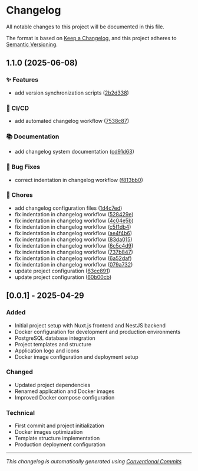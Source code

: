 # Changelog

All notable changes to this project will be documented in this file.

The format is based on [Keep a Changelog](https://keepachangelog.com/en/1.0.0/),
and this project adheres to [Semantic Versioning](https://semver.org/spec/v2.0.0.html).

## 1.1.0 (2025-06-08)


### ✨ Features

* add version synchronization scripts ([2b2d338](https://github.com/ThomasFourties/sc-planner/commit/2b2d338ffcac6919abe55d4eae1e4ce33c7f3e5b))


### 👷 CI/CD

* add automated changelog workflow ([7538c87](https://github.com/ThomasFourties/sc-planner/commit/7538c87869d8730dab572dc84a7ebd78c74149fd))


### 📚 Documentation

* add changelog system documentation ([cd91d63](https://github.com/ThomasFourties/sc-planner/commit/cd91d63a23999e7936ca38cb1966e4e76bba6810))


### 🐛 Bug Fixes

* correct indentation in changelog workflow ([f813bb0](https://github.com/ThomasFourties/sc-planner/commit/f813bb0fcf8f86023a721422ba683410add1c758))


### 🔨 Chores

* add changelog configuration files ([1d4c7ed](https://github.com/ThomasFourties/sc-planner/commit/1d4c7ed38bc2d6dfdc9898816c92bf46ae32c0b2))
* fix indentation in changelog workflow ([528429e](https://github.com/ThomasFourties/sc-planner/commit/528429e0b27e9946fa52a03d406e053f6470f211))
* fix indentation in changelog workflow ([4c04e5b](https://github.com/ThomasFourties/sc-planner/commit/4c04e5bd67d976dbe3b6c57097fc8f3e23e4c8ef))
* fix indentation in changelog workflow ([c5f1db4](https://github.com/ThomasFourties/sc-planner/commit/c5f1db4bbc1a0d1126c651ab6a87d2499bc04af2))
* fix indentation in changelog workflow ([ae4f4b6](https://github.com/ThomasFourties/sc-planner/commit/ae4f4b6478a096b9a1030bc1e3547bb72d4c6a2a))
* fix indentation in changelog workflow ([83da015](https://github.com/ThomasFourties/sc-planner/commit/83da0155bcaadd2e8c3f5bc7f84df96df370cdfc))
* fix indentation in changelog workflow ([6c5c4d9](https://github.com/ThomasFourties/sc-planner/commit/6c5c4d9321def97405f16d6362a0e1804de0f68d))
* fix indentation in changelog workflow ([737b847](https://github.com/ThomasFourties/sc-planner/commit/737b847ed0b49301c653a682f1e3e231ef20a96d))
* fix indentation in changelog workflow ([6a52daf](https://github.com/ThomasFourties/sc-planner/commit/6a52daf99c33ac44e36a152932f011e7e606bad5))
* fix indentation in changelog workflow ([079a732](https://github.com/ThomasFourties/sc-planner/commit/079a732021f5225ae0d3a0afe1227372d03c1c8c))
* update project configuration ([63cc891](https://github.com/ThomasFourties/sc-planner/commit/63cc8916a8167c1e59c381ac76e8602f15e85853))
* update project configuration ([60b00cb](https://github.com/ThomasFourties/sc-planner/commit/60b00cb51cf5fb6d037fc5521bca4884f76c76ef))

## [0.0.1] - 2025-04-29

### Added
- Initial project setup with Nuxt.js frontend and NestJS backend
- Docker configuration for development and production environments
- PostgreSQL database integration
- Project templates and structure
- Application logo and icons
- Docker image configuration and deployment setup

### Changed
- Updated project dependencies
- Renamed application and Docker images
- Improved Docker compose configuration

### Technical
- First commit and project initialization
- Docker images optimization
- Template structure implementation
- Production deployment configuration

---

*This changelog is automatically generated using [Conventional Commits](https://conventionalcommits.org/)* 